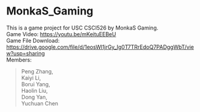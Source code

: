 # MonkaS_Gaming
This is a game project for USC CSCI526 by MonkaS Gaming.  
Game Video: https://youtu.be/mKeituEEBeU  
Game File Download: https://drive.google.com/file/d/1eosWl1jrGy_Ig0T7TRrEdoQ7PADggWbT/view?usp=sharing  
Members:  
> Peng Zhang,  
> Kaiyi Li,  
> Borui Yang,  
> Haolin Liu,  
> Dong Yan,  
> Yuchuan Chen
